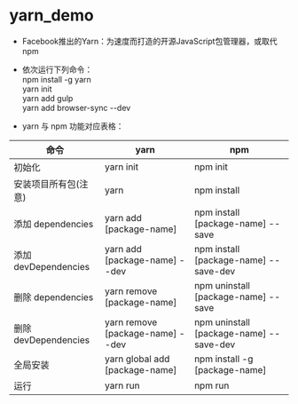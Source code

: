 # yarn_demo
* Facebook推出的Yarn：为速度而打造的开源JavaScript包管理器，或取代npm    

* 依次运行下列命令：  
npm install -g yarn    
yarn init       
yarn add gulp    
yarn add browser-sync --dev    

* yarn 与 npm 功能对应表格：

命令 | yarn | npm
--- | --- | ---
初始化 | yarn init | npm init
安装项目所有包(注意) | yarn | npm install
添加 dependencies | yarn add [package-name]  | npm install [package-name] --save
添加 devDependencies | yarn add [package-name] --dev | npm install [package-name] --save-dev
删除 dependencies | yarn remove [package-name]  | npm uninstall [package-name] --save
删除 devDependencies | yarn remove [package-name] --dev | npm uninstall [package-name] --save-dev
全局安装 | yarn global add [package-name] | npm install -g [package-name]
运行 | yarn run | npm run
  
